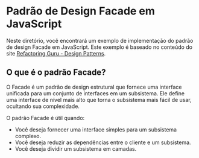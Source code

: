 # Padrão de Design Facade em JavaScript

Neste diretório, você encontrará um exemplo de implementação do padrão de design Facade em JavaScript. Este exemplo é baseado no conteúdo do site [Refactoring Guru - Design Patterns](https://refactoring.guru/design-patterns/facade).

## O que é o padrão Facade?

O Facade é um padrão de design estrutural que fornece uma interface unificada para um conjunto de interfaces em um subsistema. Ele define uma interface de nível mais alto que torna o subsistema mais fácil de usar, ocultando sua complexidade.

O padrão Facade é útil quando:

- Você deseja fornecer uma interface simples para um subsistema complexo.
- Você deseja reduzir as dependências entre o cliente e um subsistema.
- Você deseja dividir um subsistema em camadas.